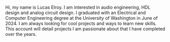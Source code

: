 Hi, my name is Lucas Elroy. 
I am interested in audio engineering, HDL design and analog circuit design. 
I graduated with an Electrical and Computer Engineering degree at the University of Washington in June of 2024. 
I am always looking for cool projects and ways to learn new skills.
This account will detail projects I am passionate about that I have completed over the years.
